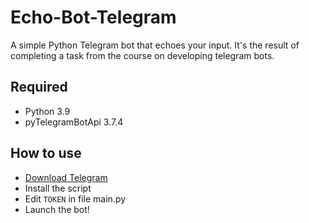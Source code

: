 # Echo-Bot-Telegram
A simple Python Telegram bot that echoes your input. It's the result of completing a task from the course on developing telegram bots.

## Required
* Python 3.9
* pyTelegramBotApi 3.7.4

## How to use
* [Download Telegram](https://desktop.telegram.org/)
* Install the script
* Edit `TOKEN` in file main.py
* Launch the bot!
